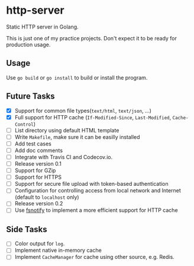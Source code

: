 # http-server

Static HTTP server in Golang.

This is just one of my practice projects. Don't expect it to be ready for production usage.

## Usage

Use `go build` or `go install` to build or install the program.

## Future Tasks

- [x] Support for common file types(`text/html`, `text/json`, ...)
- [x] Full support for HTTP cache (`If-Modified-Since`, `Last-Modified`, `Cache-Control`)
- [ ] List directory using default HTML template
- [ ] Write `Makefile`, make sure it can be easilly installed
- [ ] Add test cases
- [ ] Add doc comments
- [ ] Integrate with Travis CI and Codecov.io.
- [ ] Release version 0.1
- [ ] Support for GZip
- [ ] Support for HTTPS
- [ ] Support for secure file upload with token-based authentication
- [ ] Configuration for controlling access from local network and Internet (default to `localhost` only)
- [ ] Release version 0.2
- [ ] Use [fsnotify](https://github.com/fsnotify/fsnotify/) to implement a more efficient support for HTTP cache

## Side Tasks

- [ ] Color output for `log`.
- [ ] Implement native in-memory cache
- [ ] Implement `CacheManager` for cache using other source, e.g. Redis.
